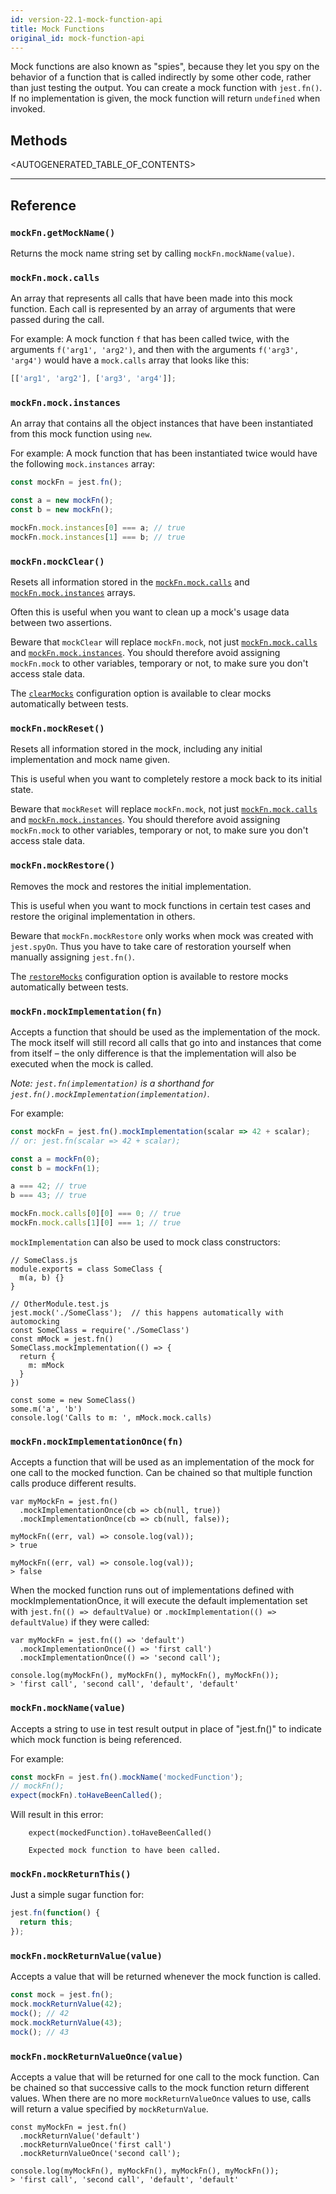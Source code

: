```yaml
---
id: version-22.1-mock-function-api
title: Mock Functions
original_id: mock-function-api
---
```


Mock functions are also known as "spies", because they let you spy on the
behavior of a function that is called indirectly by some other code, rather than
just testing the output. You can create a mock function with `jest.fn()`. If no
implementation is given, the mock function will return `undefined` when invoked.

## Methods

<AUTOGENERATED_TABLE_OF_CONTENTS>

---

## Reference

### `mockFn.getMockName()`

Returns the mock name string set by calling `mockFn.mockName(value)`.

### `mockFn.mock.calls`

An array that represents all calls that have been made into this mock function.
Each call is represented by an array of arguments that were passed during the
call.

For example: A mock function `f` that has been called twice, with the arguments
`f('arg1', 'arg2')`, and then with the arguments `f('arg3', 'arg4')` would have
a `mock.calls` array that looks like this:

```js
[['arg1', 'arg2'], ['arg3', 'arg4']];
```

### `mockFn.mock.instances`

An array that contains all the object instances that have been instantiated from
this mock function using `new`.

For example: A mock function that has been instantiated twice would have the
following `mock.instances` array:

```js
const mockFn = jest.fn();

const a = new mockFn();
const b = new mockFn();

mockFn.mock.instances[0] === a; // true
mockFn.mock.instances[1] === b; // true
```

### `mockFn.mockClear()`

Resets all information stored in the [`mockFn.mock.calls`](#mockfn-mock-calls)
and [`mockFn.mock.instances`](#mockfn-mock-instances) arrays.

Often this is useful when you want to clean up a mock's usage data between two
assertions.

Beware that `mockClear` will replace `mockFn.mock`, not just
[`mockFn.mock.calls`](#mockfn-mock-calls) and
[`mockFn.mock.instances`](#mockfn-mock-instances). You should therefore avoid
assigning `mockFn.mock` to other variables, temporary or not, to make sure you
don't access stale data.

The [`clearMocks`](configuration.html#clearmocks-boolean) configuration option
is available to clear mocks automatically between tests.

### `mockFn.mockReset()`

Resets all information stored in the mock, including any initial implementation
and mock name given.

This is useful when you want to completely restore a mock back to its initial
state.

Beware that `mockReset` will replace `mockFn.mock`, not just
[`mockFn.mock.calls`](#mockfn-mock-calls) and
[`mockFn.mock.instances`](#mockfn-mock-instances). You should therefore avoid
assigning `mockFn.mock` to other variables, temporary or not, to make sure you
don't access stale data.

### `mockFn.mockRestore()`

Removes the mock and restores the initial implementation.

This is useful when you want to mock functions in certain test cases and restore
the original implementation in others.

Beware that `mockFn.mockRestore` only works when mock was created with
`jest.spyOn`. Thus you have to take care of restoration yourself when manually
assigning `jest.fn()`.

The [`restoreMocks`](configuration.html#restoremocks-boolean) configuration
option is available to restore mocks automatically between tests.

### `mockFn.mockImplementation(fn)`

Accepts a function that should be used as the implementation of the mock. The
mock itself will still record all calls that go into and instances that come
from itself – the only difference is that the implementation will also be
executed when the mock is called.

_Note: `jest.fn(implementation)` is a shorthand for
`jest.fn().mockImplementation(implementation)`._

For example:

```js
const mockFn = jest.fn().mockImplementation(scalar => 42 + scalar);
// or: jest.fn(scalar => 42 + scalar);

const a = mockFn(0);
const b = mockFn(1);

a === 42; // true
b === 43; // true

mockFn.mock.calls[0][0] === 0; // true
mockFn.mock.calls[1][0] === 1; // true
```

`mockImplementation` can also be used to mock class constructors:

```
// SomeClass.js
module.exports = class SomeClass {
  m(a, b) {}
}

// OtherModule.test.js
jest.mock('./SomeClass');  // this happens automatically with automocking
const SomeClass = require('./SomeClass')
const mMock = jest.fn()
SomeClass.mockImplementation(() => {
  return {
    m: mMock
  }
})

const some = new SomeClass()
some.m('a', 'b')
console.log('Calls to m: ', mMock.mock.calls)
```

### `mockFn.mockImplementationOnce(fn)`

Accepts a function that will be used as an implementation of the mock for one
call to the mocked function. Can be chained so that multiple function calls
produce different results.

```
var myMockFn = jest.fn()
  .mockImplementationOnce(cb => cb(null, true))
  .mockImplementationOnce(cb => cb(null, false));

myMockFn((err, val) => console.log(val));
> true

myMockFn((err, val) => console.log(val));
> false
```

When the mocked function runs out of implementations defined with
mockImplementationOnce, it will execute the default implementation set with
`jest.fn(() => defaultValue)` or `.mockImplementation(() => defaultValue)` if
they were called:

```
var myMockFn = jest.fn(() => 'default')
  .mockImplementationOnce(() => 'first call')
  .mockImplementationOnce(() => 'second call');

console.log(myMockFn(), myMockFn(), myMockFn(), myMockFn());
> 'first call', 'second call', 'default', 'default'
```

### `mockFn.mockName(value)`

Accepts a string to use in test result output in place of "jest.fn()" to
indicate which mock function is being referenced.

For example:

```js
const mockFn = jest.fn().mockName('mockedFunction');
// mockFn();
expect(mockFn).toHaveBeenCalled();
```

Will result in this error:

```
    expect(mockedFunction).toHaveBeenCalled()

    Expected mock function to have been called.
```

### `mockFn.mockReturnThis()`

Just a simple sugar function for:

```js
jest.fn(function() {
  return this;
});
```

### `mockFn.mockReturnValue(value)`

Accepts a value that will be returned whenever the mock function is called.

```js
const mock = jest.fn();
mock.mockReturnValue(42);
mock(); // 42
mock.mockReturnValue(43);
mock(); // 43
```

### `mockFn.mockReturnValueOnce(value)`

Accepts a value that will be returned for one call to the mock function. Can be
chained so that successive calls to the mock function return different values.
When there are no more `mockReturnValueOnce` values to use, calls will return a
value specified by `mockReturnValue`.

```
const myMockFn = jest.fn()
  .mockReturnValue('default')
  .mockReturnValueOnce('first call')
  .mockReturnValueOnce('second call');

console.log(myMockFn(), myMockFn(), myMockFn(), myMockFn());
> 'first call', 'second call', 'default', 'default'
```
